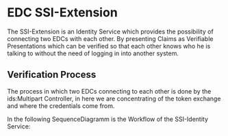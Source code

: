 # EDC SSI-Extension

The SSI-Extension is an Identity Service which provides the possibility of connecting two EDCs with each other.
By presenting Claims as Verifiable Presentations which can be verified so that each other knows
who he is talking to without the need of logging in into another system.

## Verification Process

The process in which two EDCs connecting to each other is done by the ids:Multipart Controller,
in here we are concentrating of the token exchange and where the credentials come from.

In the following SequenceDiagramm is the Workflow of the SSI-Identity Service:

